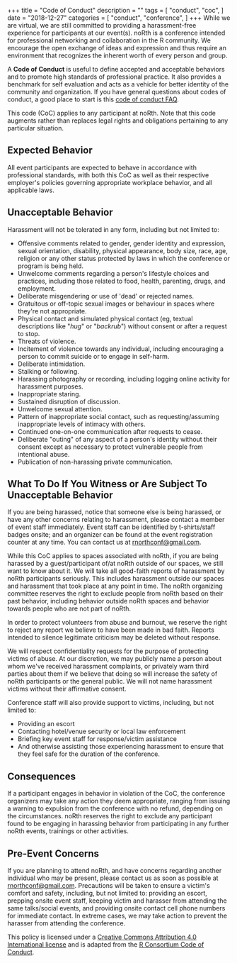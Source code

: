 +++
title = "Code of Conduct"
description = ""
tags = [
    "conduct",
    "coc",
    ]
date = "2018-12-27"
categories = [
    "conduct",
    "conference",
]
+++
While we are virtual, we are still committed to providing a harassment-free experience for participants at our event(s). noRth is a conference intended for professional networking and collaboration in the R community. We encourage the open exchange of ideas and expression and thus require an environment that recognizes the inherent worth of every person and group. 

A **Code of Conduct** is useful to define accepted and acceptable behaviors and to promote high standards of professional practice. It also provides a benchmark for self evaluation and acts as a vehicle for better identity of the community and organization. If you have general questions about codes of conduct, a good place to start is this [code of conduct FAQ](https://www.ashedryden.com/blog/codes-of-conduct-101-faq#cocfaq).

This code (CoC) applies to any participant at noRth. Note that this code augments rather than replaces legal rights and obligations pertaining to any particular situation.

## Expected Behavior

All event participants are expected to behave in accordance with professional standards, with both this CoC as well as their respective employer's policies governing appropriate workplace behavior, and all applicable laws.

## Unacceptable Behavior

Harassment will not be tolerated in any form, including but not limited to:

 - Offensive comments related to gender, gender identity and expression, sexual orientation, disability, physical appearance, body size, race, age, religion or any other status protected by laws in which the conference or program is being held.
 - Unwelcome comments regarding a person's lifestyle choices and practices, including those related to food, health, parenting, drugs, and employment.
 - Deliberate misgendering or use of 'dead' or rejected names.
 - Gratuitous or off-topic sexual images or behaviour in spaces where they're not
appropriate.
 - Physical contact and simulated physical contact (eg, textual descriptions like
"*hug*" or "*backrub*") without consent or after a request to stop.
 - Threats of violence.
 - Incitement of violence towards any individual, including encouraging a person to commit suicide or to engage in self-harm.
 - Deliberate intimidation.
 - Stalking or following.
 - Harassing photography or recording, including logging online activity for harassment purposes.
 - Inappropriate staring.
 - Sustained disruption of discussion.
 - Unwelcome sexual attention.
 - Pattern of inappropriate social contact, such as requesting/assuming inappropriate levels of intimacy with others.
 - Continued one-on-one communication after requests to cease.
 - Deliberate "outing" of any aspect of a person's identity without their consent except as necessary to protect vulnerable people from intentional abuse.
 - Publication of non-harassing private communication.  

## What To Do If You Witness or Are Subject To Unacceptable Behavior

If you are being harassed, notice that someone else is being harassed, or have any other concerns relating to harassment, please contact a member of event staff immediately. Event staff can be identified by t-shirts/staff badges onsite; and an organizer can be found at the event registration counter at any time. You can contact us at <a href='mailto:rnorthconf@gmail.com'> rnorthconf@gmail.com</a>.

While this CoC applies to spaces associated with noRth, if you are being harassed by a guest/participant of/at noRth outside of our spaces, we still want to know about it. We will take all good-faith reports of harassment by noRth participants seriously. This includes harassment outside our spaces and harassment that took place at any point in time. The noRth organizing committee reserves the right to exclude people from noRth based on their past behavior, including behavior outside noRth spaces and behavior towards people who are not part of noRth.

In order to protect volunteers from abuse and burnout, we reserve the right to reject any report we believe to have been made in bad faith. Reports intended to silence legitimate criticism may be deleted without response.

We will respect confidentiality requests for the purpose of protecting victims of abuse. At our discretion, we may publicly name a person about whom we've received harassment complaints, or privately warn third parties about them if we believe that doing so will increase the safety of noRth participants or the general public. We will not name harassment victims without their affirmative consent.

Conference staff will also provide support to victims, including, but not limited to:

 - Providing an escort
 - Contacting hotel/venue security or local law enforcement
 - Briefing key event staff for response/victim assistance
 - And otherwise assisting those experiencing harassment to ensure that they feel safe for the duration of the conference.

## Consequences

If a participant engages in behavior in violation of the CoC, the conference organizers may take any action they deem appropriate, ranging from issuing a warning to expulsion from the conference with no refund, depending on the circumstances. noRth reserves the right to exclude any participant found to be engaging in harassing behavior from participating in any further noRth events, trainings or other activities.

## Pre-Event Concerns

If you are planning to attend noRth, and have concerns regarding another individual who may be present, please contact us as soon as possible at <a href='mailto:rnorthconf@gmail.com'> rnorthconf@gmail.com</a>. Precautions will be taken to ensure a victim's comfort and safety, including, but not limited to: providing an escort, prepping onsite event staff, keeping victim and harasser from attending the same talks/social events, and providing onsite contact cell phone numbers for immediate contact.  In extreme cases, we may take action to prevent the harasser from attending the conference.

This policy is licensed under a [Creative Commons Attribution 4.0 International license](https://creativecommons.org/licenses/by/4.0/) and is adapted from the [R Consortium Code of Conduct](https://github.com/RConsortium/RCDI-WG/blob/master/conduct/code-of-conduct.md).
